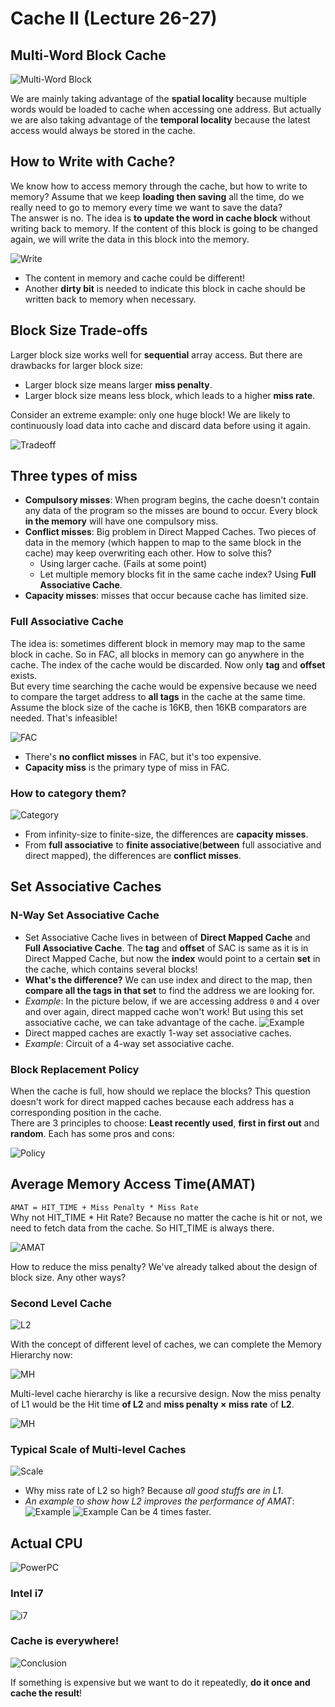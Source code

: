 # Cache II (Lecture 26-27)

## Multi-Word Block Cache

![Multi-Word Block](./Image/Week10/Week10-1.png)

We are mainly taking advantage of the **spatial locality** because multiple words would be loaded to cache when accessing one address. But actually we are also taking advantage of the **temporal locality** because the latest access would always be stored in the cache.  

## How to Write with Cache?

We know how to access memory through the cache, but how to write to memory? Assume that we keep **loading then saving** all the time, do we really need to go to memory every time we want to save the data?  
The answer is no. The idea is **to update the word in cache block** without writing back to memory. If the content of this block is going to be changed again, we will write the data in this block into the memory.  

![Write](./Image/Week10/Week10-2.png)

- The content in memory and cache could be different!
- Another **dirty bit** is needed to indicate this block in cache should be written back to memory when necessary.

## Block Size Trade-offs

Larger block size works well for **sequential** array access. But there are drawbacks for larger block size:

- Larger block size means larger **miss penalty**.
- Larger block size means less block, which leads to a higher **miss rate**.

Consider an extreme example: only one huge block! We are likely to continuously load data into cache and discard data before using it again.

![Tradeoff](./Image/Week10/Week10-3.png)

## Three types of miss

- **Compulsory misses**: When program begins, the cache doesn't contain any data of the program so the misses are bound to occur. Every block **in the memory** will have one compulsory miss.
- **Conflict misses**: Big problem in Direct Mapped Caches. Two pieces of data in the memory (which happen to map to the same block in the cache) may keep overwriting each other. How to solve this?
  - Using larger cache. (Fails at some point)
  - Let multiple memory blocks fit in the same cache index? Using **Full Associative Cache**.
- **Capacity misses**: misses that occur because cache has limited size.

### Full Associative Cache

The idea is: sometimes different block in memory may map to the same block in cache. So in FAC, all blocks in memory can go anywhere in the cache. The index of the cache would be discarded. Now only **tag** and **offset** exists.  
But every time searching the cache would be expensive because we need to compare the target address to **all tags** in the cache at the same time. Assume the block size of the cache is 16KB, then 16KB comparators are needed. That's infeasible!  

![FAC](./Image/Week10/Week10-4.png)

- There's **no conflict misses** in FAC, but it's too expensive.
- **Capacity miss** is the primary type of miss in FAC.

### How to category them?

![Category](./Image/Week10/Week10-5.png)

- From infinity-size to finite-size, the differences are **capacity misses**.
- From **full associative** to **finite associative**(**between** full associative and direct mapped), the differences are **conflict misses**.

## Set Associative Caches

### N-Way Set Associative Cache

- Set Associative Cache lives in between of **Direct Mapped Cache** and **Full Associative Cache**. The **tag** and **offset** of SAC is same as it is in Direct Mapped Cache, but now the **index** would point to a certain **set** in the cache, which contains several blocks!
- **What's the difference?**
  We can use index and direct to the map, then **compare all the tags in that set** to find the address we are looking for.
- *Example*: In the picture below, if we are accessing address `0` and `4` over and over again, direct mapped cache won't work! But using this set associative cache, we can take advantage of the cache.
  ![Example](./Image/Week10/Week10-6.png)
- Direct mapped caches are exactly 1-way set associative caches.
- *Example*: Circuit of a 4-way set associative cache. 

### Block Replacement Policy

When the cache is full, how should we replace the blocks? This question doesn't work for direct mapped caches because each address has a corresponding position in the cache.  
There are 3 principles to choose: **Least recently used**, **first in first out** and **random**. Each has some pros and cons:

![Policy](./Image/Week10/Week10-8.png)

## Average Memory Access Time(AMAT)

`AMAT = HIT_TIME + Miss Penalty * Miss Rate`  
Why not HIT_TIME * Hit Rate? Because no matter the cache is hit or not, we need to fetch data from the cache. So HIT_TIME is always there.  


![AMAT](./Image/Week10/Week10-9.png)

How to reduce the miss penalty? We've already talked about the design of block size. Any other ways?  

### **Second Level Cache**

![L2](./Image/Week10/Week10-10.png)

With the concept of different level of caches, we can complete the Memory Hierarchy now:

![MH](./Image/Week10/Week10-11.png)

Multi-level cache hierarchy is like a recursive design. Now the miss penalty of L1 would be the Hit time **of L2** and **miss penalty $\times$ miss rate** of **L2**.  

![MH](./Image/Week10/Week10-12.png)

### Typical Scale of Multi-level Caches

![Scale](./Image/Week10/Week10-13.png)

- Why miss rate of L2 so high? Because *all good stuffs are in L1*.
- *An example to show how L2 improves the performance of AMAT*:
  ![Example](./Image/Week10/Week10-14.png)
  ![Example](./Image/Week10/Week10-15.png)
  Can be 4 times faster.

## Actual CPU

![PowerPC](./Image/Week10/Week10-16.png)

### Intel i7

![i7](./Image/Week10/Week10-17.png)

### Cache is everywhere!

![Conclusion](./Image/Week10/Week10-18.png)

If something is expensive but we want to do it repeatedly, **do it once and cache the result**!
